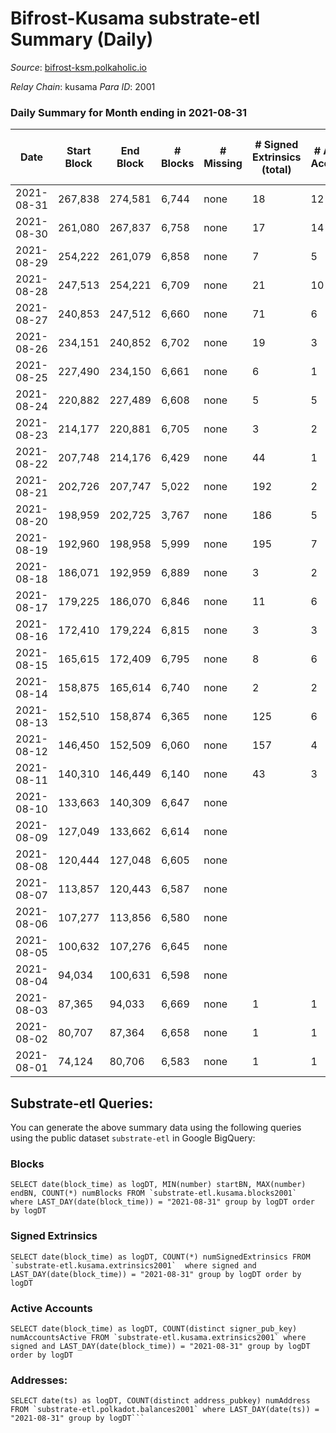 # Bifrost-Kusama substrate-etl Summary (Daily)

_Source_: [bifrost-ksm.polkaholic.io](https://bifrost-ksm.polkaholic.io)

*Relay Chain*: kusama
*Para ID*: 2001



### Daily Summary for Month ending in 2021-08-31


| Date | Start Block | End Block | # Blocks | # Missing | # Signed Extrinsics (total) | # Active Accounts | # Addresses with Balances | # Events | # Transfers | # XCM Transfers In | # XCM Transfers Out |
| ---- | ----------- | --------- | -------- | --------- | --------------------------- | ----------------- | ------------------------- | -------- | ----------- | ------------------ | ------------------- |
| 2021-08-31 | 267,838 | 274,581 | 6,744 | none  | 18 | 12 | 55,215 | 13,529 |   |   |   |
| 2021-08-30 | 261,080 | 267,837 | 6,758 | none  | 17 | 14 | 55,215 | 13,554 |   |   |   |
| 2021-08-29 | 254,222 | 261,079 | 6,858 | none  | 7 | 5 | 55,215 | 13,739 |   |   |   |
| 2021-08-28 | 247,513 | 254,221 | 6,709 | none  | 21 | 10 | 55,215 | 13,467 | 1 ($0.008) |   |   |
| 2021-08-27 | 240,853 | 247,512 | 6,660 | none  | 71 | 6 | 55,212 | 13,558 | 32 ($700,808.87) |   |   |
| 2021-08-26 | 234,151 | 240,852 | 6,702 | none  | 19 | 3 |  | 13,464 |   |   |   |
| 2021-08-25 | 227,490 | 234,150 | 6,661 | none  | 6 | 1 |  | 13,344 | 2  |   |   |
| 2021-08-24 | 220,882 | 227,489 | 6,608 | none  | 5 | 5 |  | 13,227 |   |   |   |
| 2021-08-23 | 214,177 | 220,881 | 6,705 | none  | 3 | 2 |  | 13,420 |   |   |   |
| 2021-08-22 | 207,748 | 214,176 | 6,429 | none  | 44 | 1 |  | 24,386 |   |   |   |
| 2021-08-21 | 202,726 | 207,747 | 5,022 | none  | 192 | 2 |  | 70,377 |   |   |   |
| 2021-08-20 | 198,959 | 202,725 | 3,767 | none  | 186 | 5 |  | 52,800 |   |   |   |
| 2021-08-19 | 192,960 | 198,958 | 5,999 | none  | 195 | 7 |  | 81,961 |   |   |   |
| 2021-08-18 | 186,071 | 192,959 | 6,889 | none  | 3 | 2 |  | 13,790 |   |   |   |
| 2021-08-17 | 179,225 | 186,070 | 6,846 | none  | 11 | 6 |  | 13,740 | 23 ($15,499.49) |   |   |
| 2021-08-16 | 172,410 | 179,224 | 6,815 | none  | 3 | 3 |  | 13,637 |   |   |   |
| 2021-08-15 | 165,615 | 172,409 | 6,795 | none  | 8 | 6 |  | 13,601 |   |   |   |
| 2021-08-14 | 158,875 | 165,614 | 6,740 | none  | 2 | 2 |  | 13,486 |   |   |   |
| 2021-08-13 | 152,510 | 158,874 | 6,365 | none  | 125 | 6 |  | 55,258 | 40,902 ($49,134.84) |   |   |
| 2021-08-12 | 146,450 | 152,509 | 6,060 | none  | 157 | 4 |  | 77,242 | 34,801 ($2,134,347.62) |   |   |
| 2021-08-11 | 140,310 | 146,449 | 6,140 | none  | 43 | 3 |  | 51,387 | 17,301 ($2,516,883.73) |   |   |
| 2021-08-10 | 133,663 | 140,309 | 6,647 | none  |  |  |  | 13,297 |   |   |   |
| 2021-08-09 | 127,049 | 133,662 | 6,614 | none  |  |  |  | 13,232 |   |   |   |
| 2021-08-08 | 120,444 | 127,048 | 6,605 | none  |  |  |  | 13,214 |   |   |   |
| 2021-08-07 | 113,857 | 120,443 | 6,587 | none  |  |  |  | 13,177 |   |   |   |
| 2021-08-06 | 107,277 | 113,856 | 6,580 | none  |  |  |  | 13,164 |   |   |   |
| 2021-08-05 | 100,632 | 107,276 | 6,645 | none  |  |  |  | 13,294 |   |   |   |
| 2021-08-04 | 94,034 | 100,631 | 6,598 | none  |  |  |  | 13,199 |   |   |   |
| 2021-08-03 | 87,365 | 94,033 | 6,669 | none  | 1 | 1 |  | 13,343 |   |   |   |
| 2021-08-02 | 80,707 | 87,364 | 6,658 | none  | 1 | 1 |  | 13,321 |   |   |   |
| 2021-08-01 | 74,124 | 80,706 | 6,583 | none  | 1 | 1 |  | 13,170 |   |   |   |

## Substrate-etl Queries:
You can generate the above summary data using the following queries using the public dataset `substrate-etl` in Google BigQuery:


### Blocks
```
SELECT date(block_time) as logDT, MIN(number) startBN, MAX(number) endBN, COUNT(*) numBlocks FROM `substrate-etl.kusama.blocks2001`  where LAST_DAY(date(block_time)) = "2021-08-31" group by logDT order by logDT
```


### Signed Extrinsics
```
SELECT date(block_time) as logDT, COUNT(*) numSignedExtrinsics FROM `substrate-etl.kusama.extrinsics2001`  where signed and LAST_DAY(date(block_time)) = "2021-08-31" group by logDT order by logDT
```


### Active Accounts
```
SELECT date(block_time) as logDT, COUNT(distinct signer_pub_key) numAccountsActive FROM `substrate-etl.kusama.extrinsics2001` where signed and LAST_DAY(date(block_time)) = "2021-08-31" group by logDT order by logDT
```


### Addresses:
```
SELECT date(ts) as logDT, COUNT(distinct address_pubkey) numAddress FROM `substrate-etl.polkadot.balances2001` where LAST_DAY(date(ts)) = "2021-08-31" group by logDT```

